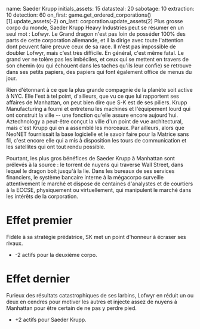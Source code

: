 name: Saeder Krupp
initials_assets: 15
datasteal: 20
sabotage: 10
extraction: 10
detection: 60
on_first:
    game.get_ordered_corporations()[1].update_assets(-2)
on_last:
    corporation.update_assets(2)
Plus grosse corpo du monde, Saeder Krupp Heavy Industries peut se résumer en un seul mot : Lofwyr. Le Grand dragon n'est pas loin de posséder 100% des parts de cette corporation allemande, et il la dirige avec toute l'attention dont peuvent faire preuve ceux de sa race. Il n'est pas impossible de doubler Lofwyr, mais c'est très difficile. En général, c'est même fatal. Le grand ver ne tolère pas les imbéciles, et ceux qui se mettent en travers de son chemin (ou qui échouent dans les taches qu'ils leur confie) se retrouve dans ses petits papiers, des papiers qui font également office de menus du jour.

Rien d'étonnant à ce que la plus grande compagnie de la planète soit active à NYC. Elle l'est à tel point, d'ailleurs, que vu ce que lui rapportent ses affaires de Manhattan, on peut bien dire que S-K est de ses piliers. Krupp Manufacturing a fourni et entretenu  les machines et l'équipement lourd qui ont construit la ville -- une fonction qu'elle assure encore aujourd'hui. Aztechnology a peut-être conçut la ville d'un point de vue architectural, mais c'est Krupp qui en a assemblé les morceaux. Par ailleurs, alors que NeoNET fournissait la base logicielle et le savoir faire pour la Matrice sans fil, c'est encore elle qui a mis à disposition les tours de communication et les satellites qui ont tout rendu possible.

Pourtant, les plus gros bénéfices de Saeder Krupp à Manhattan sont prélevés à la source : le torrent de nuyens qui traverse Wall Street, dans lequel le dragon boit jusqu'à la lie. Dans les bureaux de ses services financiers, le système bancaire interne à la mégacorpo surveille attentivement le marché et dispose de centaines d'analystes et de courtiers à la ECCSE, physiquement ou virtuellement, qui manipulent le marché dans les intérêts de la corporation.

# Effet  premier 

Fidèle à sa stratégie prédatrice, SK met un point d'honneur à écraser ses rivaux.

* -2 actifs pour la deuxième corpo.

# Effet dernier 

Furieux des résultats catastrophiques de ses larbins, Lofwyr en réduit un ou deux en cendres pour motiver les autres et injecte assez de nuyens à Manhattan pour être certain de ne pas y perdre pied.

* +2 actifs pour Saeder Krupp.
